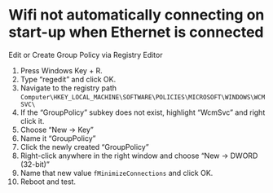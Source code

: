 # Wifi not automatically connecting on start-up when Ethernet is connected

Edit or Create Group Policy via Registry Editor

1. Press Windows Key + R.
2. Type “regedit” and click OK.
3. Navigate to the registry path `Computer\HKEY_LOCAL_MACHINE\SOFTWARE\POLICIES\MICROSOFT\WINDOWS\WCMSVC\`
4. If the “GroupPolicy” subkey does not exist, highlight “WcmSvc” and right click it.
5. Choose “New -> Key”
6. Name it “GroupPolicy”
7. Click the newly created “GroupPolicy”
8. Right-click anywhere in the right window and choose “New -> DWORD (32-bit)”
9. Name that new value `fMinimizeConnections` and click OK.
10. Reboot and test.
